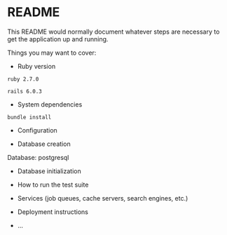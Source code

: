 # README

This README would normally document whatever steps are necessary to get the
application up and running.

Things you may want to cover:

* Ruby version

`ruby 2.7.0`

`rails 6.0.3`

* System dependencies

``bundle install``

* Configuration

* Database creation

Database: postgresql

* Database initialization

* How to run the test suite

* Services (job queues, cache servers, search engines, etc.)

* Deployment instructions

* ...
